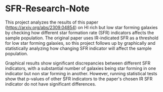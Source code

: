 # SFR-Research-Note
This project analyzes the results of this paper (https://arxiv.org/abs/2309.04854) on HI rich but low star forming galaxies by checking how different star formation rate (SFR) indicators affects the sample population. The original paper uses IR-indicated SFR as a threshold for low star forming galaxies, so this project follows up by graphically and statistically analyzing how changing SFR indicator will affect the sample population. 

Graphical results show significant discrepancies between different SFR indicators, with a substantial number of galaxies being star forming in one indicator but non star forming in another. However, running statistical tests show that p-values of other SFR indicators to the paper's chosen IR SFR indicator do not have significant differences. 
